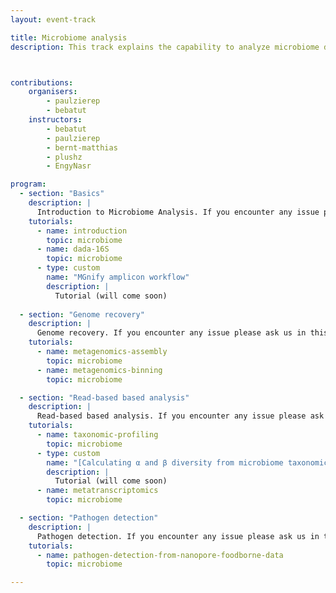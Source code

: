 ```yaml
---
layout: event-track

title: Microbiome analysis
description: This track explains the capability to analyze microbiome data using Galaxy, covering essential tasks such as amplicon analysis and its visualization. It progresses to more advanced topics, including assembly and binning - the requirements for reconstructing Metagenome-Assembled Genomes (MAGs) from microbiome samples, and finally extends to complex analyses like metatranscriptome studies and pathogen detection.



contributions:
    organisers:
        - paulzierep
        - bebatut
    instructors:
        - bebatut
        - paulzierep
        - bernt-matthias
        - plushz
        - EngyNasr

program:
  - section: "Basics" 
    description: |
      Introduction to Microbiome Analysis. If you encounter any issue please ask us in this Slack channel. 
    tutorials:
      - name: introduction
        topic: microbiome
      - name: dada-16S
        topic: microbiome
      - type: custom
        name: "MGnify amplicon workflow"
        description: |
          Tutorial (will come soon)
  
  - section: "Genome recovery" 
    description: |
      Genome recovery. If you encounter any issue please ask us in this Slack channel. 
    tutorials:  
      - name: metagenomics-assembly
        topic: microbiome
      - name: metagenomics-binning
        topic: microbiome

  - section: "Read-based based analysis" 
    description: |
      Read-based based analysis. If you encounter any issue please ask us in this Slack channel. 
    tutorials: 
      - name: taxonomic-profiling
        topic: microbiome
      - type: custom
        name: "[Calculating α and β diversity from microbiome taxonomic data](https://github.com/galaxyproject/training-material/pull/4282)"
        description: |
          Tutorial (will come soon)
      - name: metatranscriptomics
        topic: microbiome

  - section: "Pathogen detection" 
    description: |
      Pathogen detection. If you encounter any issue please ask us in this Slack channel. 
    tutorials: 
      - name: pathogen-detection-from-nanopore-foodborne-data
        topic: microbiome

---
```


